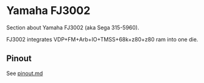 # Yamaha FJ3002
Section about Yamaha FJ3002 (aka Sega 315-5960).

FJ3002 integrates VDP+FM+Arb+IO+TMSS+68k+z80+z80 ram into one die.

## Pinout
See [pinout.md](pinout.md)
